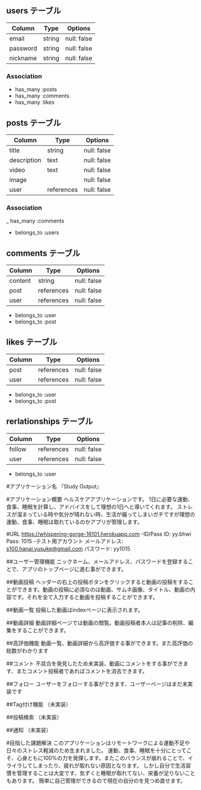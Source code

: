 ## users テーブル

| Column     | Type   | Options     |
| ---------- | ------ | ----------- |
| email      | string | null: false |
| password   | string | null: false |
| nickname   | string | null: false |

### Association

- has_many :posts
- has_many :comments
- has_many :likes

## posts テーブル

| Column      | Type       | Options     |
| ----------- | ---------- | ----------- |
| title       | string     | null: false |
| description | text       | null: false |
| video       | text       | null: false |
| image       |            | null: false |
| user        | references | null: false |

### Association

_ has_many :comments
- belongs_to :users

## comments テーブル

| Column      | Type       | Options     |
| ----------- | ---------- | ----------- |
| content     | string     | null: false |
| post        | references | null: false |
| user        | references | null: false |

- belongs_to :user
- belongs_to :post

## likes テーブル

| Column      | Type       | Options     |
| ----------- | ---------- | ----------- |
| post        | references | null: false |
| user        | references | null: false |

- belongs_to :user
- belongs_to :post

## rerlationships テーブル

| Column      | Type       | Options     |
| ----------- | ---------- | ----------- |
| follow      | references | null: false |
| user        | references | null: false |

- belongs_to :user

#アプリケーション名
『Study Output』

#アプリケーション概要
ヘルスケアアプリケーションです。
1日に必要な運動、食事、睡眠を計算し、アドバイスをして理想の1日へと導いてくれます。
ストレスが溜まっている時や気分が晴れない時、生活が偏ってしまいガチですが理想の運動、食事、睡眠は取れているのかアプリが管理します。


#URL
https://whispering-gorge-16101.herokuapp.com
-ID/Pass
ID: yy.bhwi
Pass: 1015
-テスト用アカウント
メールアドレス: s100.hanai.yusuke@gmail.com
パスワード: yy1015


##ユーザー管理機能
ニックネーム、メールアドレス、パスワードを登録することで、アプリのトップページに進む事ができます。

##動画投稿
ヘッダーの右上の投稿ボタンをクリックすると動画の投稿をすることができます。動画の投稿に必須なのは動画、サムネ画像、タイトル、動画の内容です。それを全て入力すると動画を投稿することができます。

##動画一覧
投稿した動画はindexページに表示されます。

##動画詳細
動画詳細ページでは動画の閲覧。動画投稿者本人は記事の削除、編集をすることができます。

##高評価機能
動画一覧、動画詳細から高評価する事ができます。また高評価の総数がわかります

##コメント
不具合を発見したため未実装、動画にコメントをする事ができます、またコメント投稿者であればコメントを消去できます。

##フォロー
ユーザーをフォローする事ができます、ユーザーページはまだ未実装です

##Tag付け機能
（未実装）

##投稿検索
（未実装）

##通知
（未実装）


#目指した課題解決
このアプリケーションはリモートワークによる運動不足や日々のストレス軽減のため生まれました。
運動、食事、睡眠を十分にとってこそ、心身ともに100%の力を発揮します。またこのバランスが崩れることで、イライラしてしまったり、疲れが取れない原因となります。
しかし自分で生活習慣を管理することは大変です、気ずくと睡眠が取れてない、栄養が足りないこともあります。
簡単に自己管理ができるので現在の自分のを見つめ直せます。
